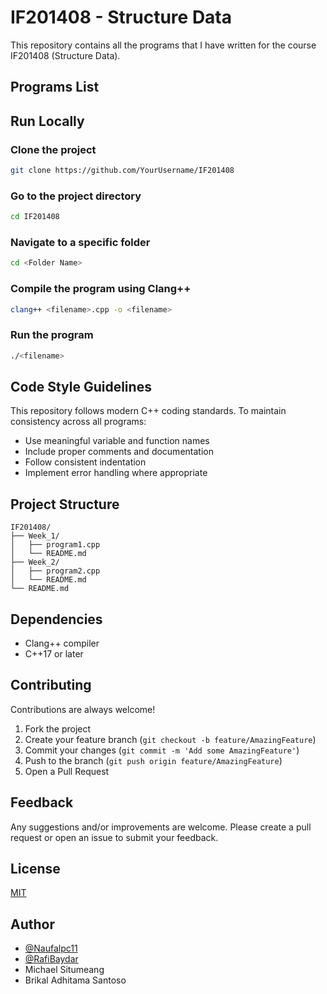 # IF201408 - Structure Data

This repository contains all the programs that I have written for the course IF201408 (Structure Data).

## Programs List
<!-- Add your program list here -->

## Run Locally

### Clone the project

```bash
git clone https://github.com/YourUsername/IF201408
```

### Go to the project directory

```bash
cd IF201408
```

### Navigate to a specific folder

```bash
cd <Folder Name>
```

### Compile the program using Clang++

```bash
clang++ <filename>.cpp -o <filename>
```

### Run the program

```bash
./<filename>
```

## Code Style Guidelines

This repository follows modern C++ coding standards. To maintain consistency across all programs:

- Use meaningful variable and function names
- Include proper comments and documentation
- Follow consistent indentation
- Implement error handling where appropriate

## Project Structure

```
IF201408/
├── Week_1/
│   ├── program1.cpp
│   └── README.md
├── Week_2/
│   ├── program2.cpp
│   └── README.md
└── README.md
```

## Dependencies

- Clang++ compiler
- C++17 or later

## Contributing

Contributions are always welcome!

1. Fork the project
2. Create your feature branch (`git checkout -b feature/AmazingFeature`)
3. Commit your changes (`git commit -m 'Add some AmazingFeature'`)
4. Push to the branch (`git push origin feature/AmazingFeature`)
5. Open a Pull Request

## Feedback

Any suggestions and/or improvements are welcome. Please create a pull request or open an issue to submit your feedback.

## License

[MIT](https://choosealicense.com/licenses/mit/)

## Author
- [@Naufalpc11](https://github.com/Naufalpc11)
- [@RafiBaydar](https://github.com/RafiBaydar)
- Michael Situmeang
- Brikal Adhitama Santoso
